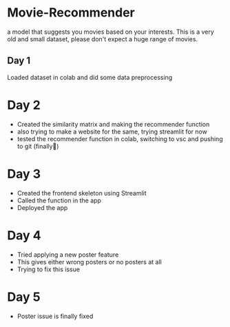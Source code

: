 # Movie-Recommender
a model that suggests you movies based on your interests. This is a very old and small dataset, please don't expect a huge range of movies.

## Day 1 
Loaded dataset in colab and did some data preprocessing

# Day 2
- Created the similarity matrix and making the recommender function 
- also trying to make a website for the same, trying streamlit for now
- tested the recommender function in colab, switching to vsc and pushing to git (finally🙏)

# Day 3
- Created the frontend skeleton using Streamlit
- Called the function in the app
- Deployed the app

# Day 4
- Tried applying a new poster feature
- This gives either wrong posters or no posters at all
- Trying to fix this issue

# Day 5
- Poster issue is finally fixed
